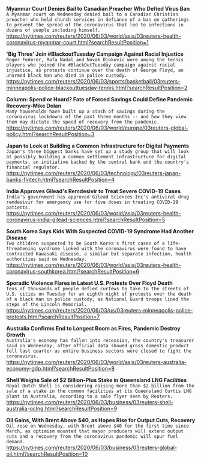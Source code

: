 **Myanmar Court Denies Bail to Canadian Preacher Who Defied Virus Ban**\
`A Myanmar court on Wednesday denied bail to a Canadian Christian preacher who held church services in defiance of a ban on gatherings to prevent the spread of the coronavirus that led to infections in dozens of people including himself.`\
https://nytimes.com/reuters/2020/06/03/world/asia/03reuters-health-coronavirus-myanmar-court.html?searchResultPosition=1

**'Big Three' Join #BlackoutTuesday Campaign Against Racial Injustice**\
`Roger Federer, Rafa Nadal and Novak Djokovic were among the tennis players who joined the #BlackOutTuesday campaign against racial injustice, as protests continue over the death of George Floyd, an unarmed black man who died in police custody.`\
https://nytimes.com/reuters/2020/06/03/sports/basketball/03reuters-minneapolis-police-blackouttuesday-tennis.html?searchResultPosition=2

**Column: Spend or Hoard? Fate of Forced Savings Could Define Pandemic Recovery-Mike Dolan**\
`Many households have built up a stash of savings during the coronavirus lockdowns of the past three months -- and how they view them may dictate the speed of recovery from the pandemic.`\
https://nytimes.com/reuters/2020/06/03/world/europe/03reuters-global-policy.html?searchResultPosition=3

**Japan to Look at Building a Common Infrastructure for Digital Payments**\
`Japan's three biggest banks have set up a study group that will look at possibly building a common settlement infrastructure for digital payments, an initiative backed by the central bank and the country's financial regulator.`\
https://nytimes.com/reuters/2020/06/03/technology/03reuters-japan-banks-fintech.html?searchResultPosition=4

**India Approves Gilead's Remdesivir to Treat Severe COVID-19 Cases**\
`India's government has approved Gilead Sciences Inc's antiviral drug remdesivir for emergency use for five doses in treating COVID-19 patients.`\
https://nytimes.com/reuters/2020/06/03/world/asia/03reuters-health-coronavirus-india-gilead-sciences.html?searchResultPosition=5

**South Korea Says Kids With Suspected COVID-19 Syndrome Had Another Disease**\
`Two children suspected to be South Korea's first cases of a life-threatening syndrome linked with the coronavirus were found to have contracted Kawasaki disease, a similar but separate infection, health authorities said on Wednesday. `\
https://nytimes.com/reuters/2020/06/03/world/asia/03reuters-health-coronavirus-southkorea.html?searchResultPosition=6

**Sporadic Violence Flares in Latest U.S. Protests Over Floyd Death**\
`Tens of thousands of people defied curfews to take to the streets of U.S. cities on Tuesday for an eighth night of protests over the death of a black man in police custody, as National Guard troops lined the steps of the Lincoln Memorial.`\
https://nytimes.com/reuters/2020/06/03/us/03reuters-minneapolis-police-protests.html?searchResultPosition=7

**Australia Confirms End to Longest Boom as Fires, Pandemic Destroy Growth**\
`Australia's economy has fallen into recession, the country's treasurer said on Wednesday, after official data showed gross domestic product fell last quarter as entire business sectors were closed to fight the coronavirus.`\
https://nytimes.com/reuters/2020/06/03/world/asia/03reuters-australia-economy-gdp.html?searchResultPosition=8

**Shell Weighs Sale of $2 Billion-Plus Stake in Queensland LNG Facilities**\
`Royal Dutch Shell is considering raising more than $2 billion from the sale of a stake in the common facilities at its Queensland Curtis LNG plant in Australia, according to a sale flyer seen by Reuters.`\
https://nytimes.com/reuters/2020/06/03/business/03reuters-shell-australia-qclng.html?searchResultPosition=9

**Oil Gains, With Brent Above $40, as Hopes Rise for Output Cuts, Recovery**\
`Oil rose on Wednesday, with Brent above $40 for the first time since March, as optimism mounted that major producers will extend output cuts and a recovery from the coronavirus pandemic will spur fuel demand. `\
https://nytimes.com/reuters/2020/06/03/business/03reuters-global-oil.html?searchResultPosition=10

